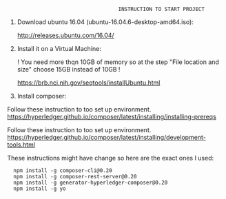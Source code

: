                                         INSTRUCTION TO START PROJECT

1. Download ubuntu 16.04 (ubuntu-16.04.6-desktop-amd64.iso):  

    http://releases.ubuntu.com/16.04/  
  
2. Install it on a Virtual Machine:  

    ! You need more thqn 10GB of memory so at the step "File location and size" choose 15GB instead of 10GB !  
  
    https://brb.nci.nih.gov/seqtools/installUbuntu.html  

3. Install composer:  

Follow these instruction to too set up environment.  
https://hyperledger.github.io/composer/latest/installing/installing-prereqs

Follow these instruction to too set up environment.  
https://hyperledger.github.io/composer/latest/installing/development-tools.html  

These instructions might have change so here are the exact ones I used:  
  
      npm install -g composer-cli@0.20  
      npm install -g composer-rest-server@0.20  
      npm install -g generator-hyperledger-composer@0.20  
      npm install -g yo  
